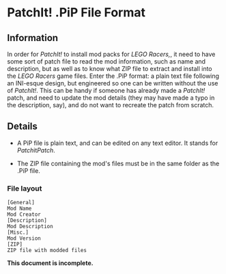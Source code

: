 PatchIt! .PiP File Format
===========================

Information
-----------

In order for *PatchIt!* to install mod packs for *LEGO Racers,*, it need to have some sort of patch file to read the mod information, such as name and 
description, but as well as to know what ZIP file to extract and install into the *LEGO Racers* game files. Enter the .PiP format: a plain text file following an 
INI-esque design, but engineered so one can be written without the use of *PatchIt!*. This can be handy if someone has already made a *PatchIt!* patch, and need 
to update the mod details (they may have made a typo in the description, say), and do not want to recreate the patch from scratch.

Details
-------

* A PiP file is plain text, and can be edited on any text editor. It stands for *Patch*it*Patch*.

* The ZIP file containing the mod's files must be in the same folder as the .PiP file.

### File layout

```
[General]
Mod Name
Mod Creator
[Description]
Mod Description
[Misc.]
Mod Version
[ZIP]
ZIP file with modded files
```

**This document is incomplete.**